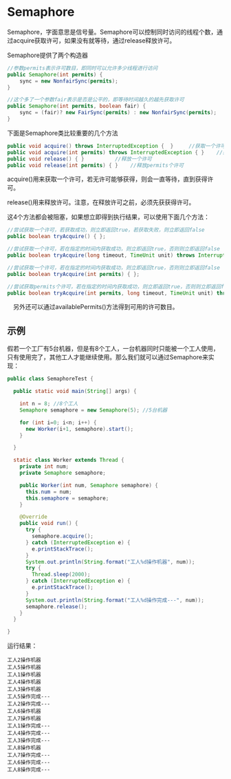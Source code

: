 # Semaphore

Semaphore，字面意思是信号量。Semaphore可以控制同时访问的线程个数，通过acquire获取许可，如果没有就等待，通过release释放许可。

Semaphore提供了两个构造器

```java
//参数permits表示许可数目，即同时可以允许多少线程进行访问
public Semaphore(int permits) {
    sync = new NonfairSync(permits);
}

//这个多了一个参数fair表示是否是公平的，即等待时间越久的越先获取许可
public Semaphore(int permits, boolean fair) {
    sync = (fair)? new FairSync(permits) : new NonfairSync(permits);
}
```



下面是Semaphore类比较重要的几个方法

```java
public void acquire() throws InterruptedException {  }     //获取一个许可
public void acquire(int permits) throws InterruptedException { }    //获取permits个许可
public void release() { }          //释放一个许可
public void release(int permits) { }    //释放permits个许可
```

acquire()用来获取一个许可，若无许可能够获得，则会一直等待，直到获得许可。

release()用来释放许可。注意，在释放许可之前，必须先获获得许可。

这4个方法都会被阻塞，如果想立即得到执行结果，可以使用下面几个方法：

```java
//尝试获取一个许可，若获取成功，则立即返回true，若获取失败，则立即返回false
public boolean tryAcquire() { };

//尝试获取一个许可，若在指定的时间内获取成功，则立即返回true，否则则立即返回false
public boolean tryAcquire(long timeout, TimeUnit unit) throws InterruptedException { }; 

//尝试获取一个许可，若在指定的时间内获取成功，则立即返回true，否则则立即返回false
public boolean tryAcquire(int permits) { };

//尝试获取permits个许可，若在指定的时间内获取成功，则立即返回true，否则则立即返回false
public boolean tryAcquire(int permits, long timeout, TimeUnit unit) throws InterruptedException { };
```

　另外还可以通过availablePermits()方法得到可用的许可数目。



## 示例

假若一个工厂有5台机器，但是有8个工人，一台机器同时只能被一个工人使用，只有使用完了，其他工人才能继续使用。那么我们就可以通过Semaphore来实现：

```java
public class SemaphoreTest {

  public static void main(String[] args) {

    int n = 8; //8个工人
    Semaphore semaphore = new Semaphore(5); //5台机器

    for (int i=0; i<n; i++) {
      new Worker(i+1, semaphore).start();
    }

  }

  static class Worker extends Thread {
    private int num;
    private Semaphore semaphore;

    public Worker(int num, Semaphore semaphore) {
      this.num = num;
      this.semaphore = semaphore;
    }

    @Override
    public void run() {
      try {
        semaphore.acquire();
      } catch (InterruptedException e) {
        e.printStackTrace();
      }
      System.out.println(String.format("工人%d操作机器", num));
      try {
        Thread.sleep(2000);
      } catch (InterruptedException e) {
        e.printStackTrace();
      }
      System.out.println(String.format("工人%d操作完成---", num));
      semaphore.release();
    }
  }

}
```

运行结果：

```
工人2操作机器
工人5操作机器
工人1操作机器
工人4操作机器
工人3操作机器
工人5操作完成---
工人2操作完成---
工人6操作机器
工人7操作机器
工人1操作完成---
工人4操作完成---
工人3操作完成---
工人8操作机器
工人7操作完成---
工人6操作完成---
工人8操作完成---
```



